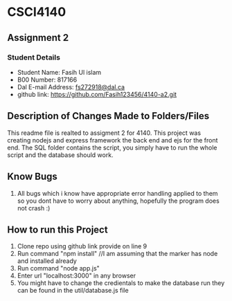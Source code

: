 # CSCI4140
## Assignment 2 

### Student Details

- Student Name: Fasih Ul islam
- B00 Number: 817166
- Dal E-mail Address: fs272918@dal.ca
- github link: https://github.com/Fasih123456/4140-a2.git

## Description of Changes Made to Folders/Files
This readme file is realted to assigment 2 for 4140. This project was creating nodejs and express framework the back end and ejs for the front end. The SQL folder contains the script, you simply have to run the whole script and the database should work. 

## Know Bugs
1. All bugs which i know have appropriate error handling applied to them so you dont have to worry about anything, hopefully the program does not crash :) 

## How to run this Project
1. Clone repo using github link provide on line 9
2. Run command "npm install" //I am assuming that the marker has node and installed already
3. Run command "node app.js"
4. Enter url "localhost:3000" in any browser
5. You might have to change the credientals to make the database run they can be found in the util/database.js file

